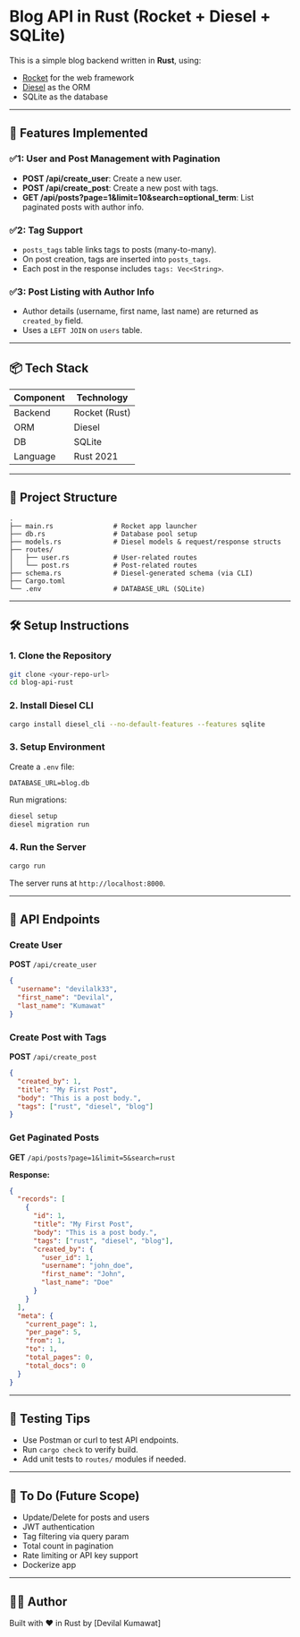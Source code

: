 
# Blog API in Rust (Rocket + Diesel + SQLite)

This is a simple blog backend written in **Rust**, using:
- [Rocket](https://rocket.rs/) for the web framework
- [Diesel](https://diesel.rs/) as the ORM
- SQLite as the database

---

## 🚀 Features Implemented

### ✅1: User and Post Management with Pagination
- **POST /api/create_user**: Create a new user.
- **POST /api/create_post**: Create a new post with tags.
- **GET /api/posts?page=1&limit=10&search=optional_term**: List paginated posts with author info.

### ✅2: Tag Support
- `posts_tags` table links tags to posts (many-to-many).
- On post creation, tags are inserted into `posts_tags`.
- Each post in the response includes `tags: Vec<String>`.

### ✅3: Post Listing with Author Info
- Author details (username, first name, last name) are returned as `created_by` field.
- Uses a `LEFT JOIN` on `users` table.

---

## 📦 Tech Stack

| Component | Technology |
|----------|------------|
| Backend  | Rocket (Rust) |
| ORM      | Diesel |
| DB       | SQLite |
| Language | Rust 2021 |

---

## 📁 Project Structure

```
.
├── main.rs               # Rocket app launcher
├── db.rs                 # Database pool setup
├── models.rs             # Diesel models & request/response structs
├── routes/
│   ├── user.rs           # User-related routes
│   └── post.rs           # Post-related routes
├── schema.rs             # Diesel-generated schema (via CLI)
├── Cargo.toml
└── .env                  # DATABASE_URL (SQLite)
```

---

## 🛠️ Setup Instructions

### 1. Clone the Repository

```bash
git clone <your-repo-url>
cd blog-api-rust
```

### 2. Install Diesel CLI

```bash
cargo install diesel_cli --no-default-features --features sqlite
```

### 3. Setup Environment

Create a `.env` file:

```
DATABASE_URL=blog.db
```

Run migrations:

```bash
diesel setup
diesel migration run
```

### 4. Run the Server

```bash
cargo run
```

The server runs at `http://localhost:8000`.

---

## 📮 API Endpoints

### Create User
**POST** `/api/create_user`
```json
{
  "username": "devilalk33",
  "first_name": "Devilal",
  "last_name": "Kumawat"
}
```

### Create Post with Tags
**POST** `/api/create_post`
```json
{
  "created_by": 1,
  "title": "My First Post",
  "body": "This is a post body.",
  "tags": ["rust", "diesel", "blog"]
}
```

### Get Paginated Posts
**GET** `/api/posts?page=1&limit=5&search=rust`

**Response:**
```json
{
  "records": [
    {
      "id": 1,
      "title": "My First Post",
      "body": "This is a post body.",
      "tags": ["rust", "diesel", "blog"],
      "created_by": {
        "user_id": 1,
        "username": "john_doe",
        "first_name": "John",
        "last_name": "Doe"
      }
    }
  ],
  "meta": {
    "current_page": 1,
    "per_page": 5,
    "from": 1,
    "to": 1,
    "total_pages": 0,
    "total_docs": 0
  }
}
```

---

## 🧪 Testing Tips

- Use Postman or curl to test API endpoints.
- Run `cargo check` to verify build.
- Add unit tests to `routes/` modules if needed.

---

## 📌 To Do (Future Scope)
- Update/Delete for posts and users
- JWT authentication
- Tag filtering via query param
- Total count in pagination
- Rate limiting or API key support
- Dockerize app

---

## 🧑‍💻 Author
Built with ❤️ in Rust by [Devilal Kumawat]
